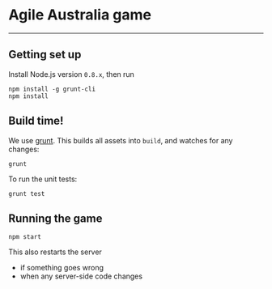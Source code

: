 # Agile Australia game

---

## Getting set up

Install Node.js version `0.8.x`, then run

```
npm install -g grunt-cli
npm install
```

## Build time!

We use [grunt](http://gruntjs.com).
This builds all assets into `build`, and watches for any changes:

```
grunt
```

To run the unit tests:
```
grunt test
```

## Running the game

```
npm start
```

This also restarts the server

- if something goes wrong
- when any server-side code changes

